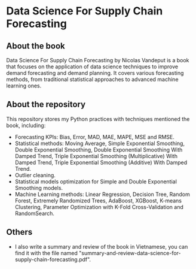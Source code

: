 # Data Science For Supply Chain Forecasting

## About the book
Data Science For Supply Chain Forecasting by Nicolas Vandeput is a book that focuses on the application of data science techniques to improve demand forecasting and demand planning. It covers various forecasting methods, from traditional statistical approaches to advanced machine learning ones.

## About the repository
This repository stores my Python practices with techniques mentioned the book, including:
- Forecasting KPIs: Bias, Error, MAD, MAE, MAPE, MSE and RMSE.
- Statistical methods: Moving Average, Simple Exponential Smoothing, Double Exponential Smoothing, Double Exponential Smoothing With Damped Trend, Triple Exponential Smoothing (Multiplicative) With Damped Trend, Triple Exponential Smoothing (Additive) With Damped Trend.
- Outlier cleaning.
- Statistical models optimization for Simple and Double Exponential Smoothing models.
- Machine Learning methods: Linear Regression, Decision Tree, Random Forest, Extremely Randomized Trees, AdaBoost, XGBoost, K-means Clustering, Parameter Optimization with K-Fold Cross-Validation and RandomSearch.

## Others
- I also write a summary and review of the book in Vietnamese, you can find it with the file named "summary-and-review-data-science-for-supply-chain-forecasting.pdf".
